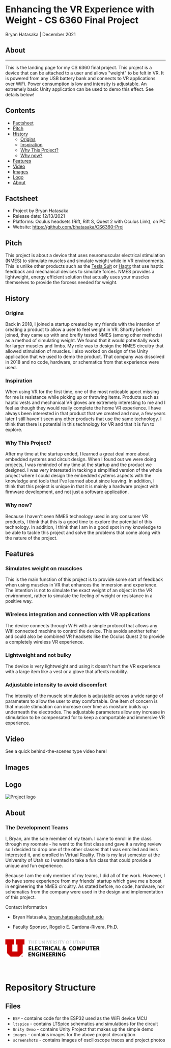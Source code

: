 # Enhancing the VR Experience with Weight - CS 6360 Final Project
Bryan Hatasaka | December 2021

## About
---
This is the landing page for my CS 6360 final project. This project is a device that can be attached to a user and allows "weight" to be felt in VR. It is powered from any USB battery bank and connects to VR applications over WiFi. Power consumption is low and intensity is adjustable. An extremely basic Unity application can be used to demo this effect. See details below!
## Contents
- [Factsheet](#factsheet)
- [Pitch](#pitch)
- [History](#history)
    - [Origins](#origins)
    - [Inspiration](#inspiration)
    - [Why This Project?](#why-this-project)
    - [Why now?](#why-now)
- [Features](#features)
- [Video](#video)
- [Images](#images)
- [Logo](#logo)
- [About](#about)

## Factsheet
* Project by Bryan Hatasaka
* Release date: 12/13/2021
* Platforms: Oculus headsets (Rift, Rift S, Quest 2 with Oculus Link), on PC
* Website: https://github.com/bhatasaka/CS6360-Proj

## Pitch
This project is about a device that uses neuromuscular electrical stimulation (NMES) to stimulate muscles and simulate weight while in VR environments. This is unlike other products such as the [Tesla Suit](https://teslasuit.io/) or [Haptx](https://haptx.com/) that use haptic feedback and mechanical devices to simulate forces. NMES provides a lightweight, energy efficient solution that actually uses your muscles themselves to provide the forcess needed for weight.

## History
### Origins
Back in 2018, I joined a startup created by my friends with the intention of creating a product to allow a user to feel weight in VR. Shortly before I joined, they came up with and breifly tested NMES (among other methods) as a method of simulating weight. We found that it would potentially work for larger muscles and limbs. My role was to design the NMES circuitry that allowed stimulation of muscles. I also worked on design of the Unity application that we used to demo the product. That company was dissolved in 2018 and no code, hardware, or schematics from that experience were used.

### Inspiration
When using VR for the first time, one of the most noticable apect missing for me is resistance while picking up or throwing items. Products such as haptic vests and mechanical VR gloves are extremely interesting to me and I feel as though they would really complete the home VR experience. I have always been interested in that product that we created and now, a few years later I still haven't seen any other products that use the same technology. I think that there is potential in this technology for VR and that it is fun to explore.

### Why This Project?
After my time at the startup ended, I learned a great deal more about embedded systems and circuit design. When I found out we were doing projects, I was reminded of my time at the startup and the product we designed. I was very interested in tacking a simplified version of the whole project where I could design the embedded systems aspects with the knowledge and tools that I've learned about since leaving. In addition, I think that this project is unique in that it is mainly a hardware project with firmware development, and not just a software application.

### Why now?
Because I haven't seen NMES technology used in any consumer VR products, I think that this is a good time to explore the potential of this technology. In addition, I think that I am in a good spot in my knowledge to be able to tackle this project and solve the problems that come along with the nature of the project.

## Features
### Simulates weight on musclces
This is the main function of this project is to provide some sort of feedback when using muscles in VR that enhances the immersion and experience. The intention is not to simulate the exact weight of an object in the VR environment, rather to simulate the feeling of weight or resistance in a positive way.

### Wireless integration and connection with VR applications
The device connects through WiFi with a simple protocol that allows any Wifi connected machine to control the device. This avoids another tether and could also be combined VR headsets like the Oculus Quest 2 to provide a completely wireless VR experience.

### Lightweight and not bulky
The device is very lightweight and using it doesn't hurt the VR experience with a large item like a vest or a glove that affects mobility.

### Adjustable intensity to avoid discomfort
The intensity of the muscle stimulation is adjustable across a wide range of parameters to allow the user to stay comfortable. One item of concern is that muscle stimuation can increase over time as moisture builds up underneath the electrodes. The adjustable parameters allow any increase in stimulation to be compensated for to keep a comportable and immersive VR experience.

## Video
See a quick behind-the-scenes type video here!

## Images

## Logo
<div><img src="images/logo.png" alt="Project logo" style="max-width: 400px"></div>

## About
### The Development Teams
I, Bryan, am the sole member of my team. I came to enroll in the class through my roomate - he went to the first class and gave it a raving review so I decided to drop one of the other classes that I was enrolled and less interested it, and enrolled in Virtual Reality. This is my last semester at the University of Utah so I wanted to take a fun class that could provide a unique and fun experience.

Because I am the only member of my teams, I did all of the work. However, I do have some experience from my friends' startup which gave me a boost in engineering the NMES circuitry. As stated before, no code, hardware, nor schematics from the company were used in the design and implementation of this project.


Contact Information
- Bryan Hatasaka, bryan.hatasaka@utah.edu

- Faculty Sponsor, Rogelio E. Cardona-Rivera, Ph.D.

<br>
<div><img src="images/u-engineering-logo.svg" alt="U ECE logo" style="max-width: 300px"></div>

<br>
<br>

# Repository Structure
## Files
- `ESP` - contains code for the ESP32 used as the WiFi device MCU
- `ltspice` - contains LTSpice schematics and simulations for the circuit
- `Unity Demo` - contains Unity Project that makes up the simple demo
- `images` - contains images for the above project description
- `screenshots` - contains images of oscilloscope traces and project photos